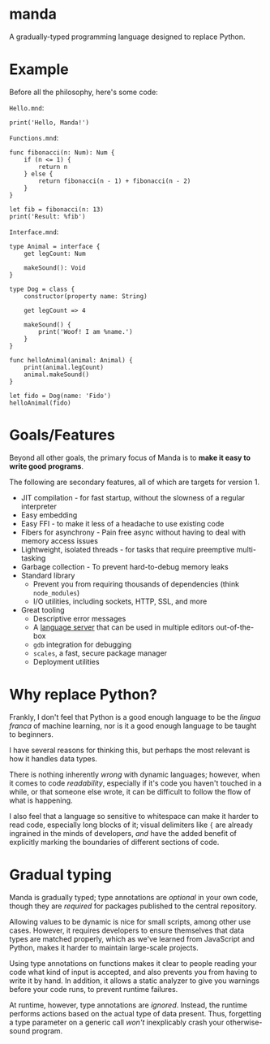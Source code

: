 # manda
A gradually-typed programming language designed to replace Python.

# Example
Before all the philosophy, here's some code:

`Hello.mnd`:

```manda
print('Hello, Manda!')
```

`Functions.mnd`:

```manda
func fibonacci(n: Num): Num {
    if (n <= 1) {
        return n
    } else {
        return fibonacci(n - 1) + fibonacci(n - 2)
    }
}

let fib = fibonacci(n: 13)
print('Result: %fib')
```

`Interface.mnd`:

```manda
type Animal = interface {
    get legCount: Num
    
    makeSound(): Void
}

type Dog = class {
    constructor(property name: String)

    get legCount => 4

    makeSound() {
        print('Woof! I am %name.')
    }
}

func helloAnimal(animal: Animal) {
    print(animal.legCount)
    animal.makeSound()
}

let fido = Dog(name: 'Fido')
helloAnimal(fido)
```

# Goals/Features
Beyond all other goals, the primary focus of Manda is to
**make it easy to write good programs**.

The following are secondary features, all of which are targets for version 1.

* JIT compilation - for fast startup, without the slowness of a regular interpreter
* Easy embedding
* Easy FFI - to make it less of a headache to use existing code
* Fibers for asynchrony - Pain free async without having to deal with memory access issues
* Lightweight, isolated threads - for tasks that require preemptive multi-tasking
* Garbage collection - To prevent hard-to-debug memory leaks
* Standard library
    * Prevent you from requiring thousands of dependencies (think `node_modules`)
    * I/O utilities, including sockets, HTTP, SSL, and more
* Great tooling
    * Descriptive error messages
    * A [language server](https://microsoft.github.io/language-server-protocol/) that can be used in multiple editors out-of-the-box
    * `gdb` integration for debugging
    * `scales`, a fast, secure package manager
    * Deployment utilities

# Why replace Python?
Frankly, I don't feel that Python is a good enough language to be the
*lingua franca* of machine learning, nor is it a good enough language to be
taught to beginners.

I have several reasons for thinking this, but perhaps the most relevant is how
it handles data types.

There is nothing inherently *wrong* with dynamic languages; however, when it
comes to code *readability*, especially if it's code you haven't touched in a
while, or that someone else wrote, it can be difficult to follow the flow of
what is happening.

I also feel that a language so sensitive to whitespace can make it harder to read
code, especially long blocks of it; visual delimiters like `{` are already
ingrained in the minds of developers, *and* have the added benefit of
explicitly marking the boundaries of different sections of code.

# Gradual typing
Manda is gradually typed; type annotations are *optional* in your own code,
though they are *required* for packages published to the central repository.

Allowing values to be dynamic is nice for small scripts, among other use cases.
However, it requires developers to ensure themselves that data types are matched
properly, which as we've learned from JavaScript and Python, makes it harder
to maintain large-scale projects.

Using type annotations on functions makes it clear to people reading your code
what kind of input is accepted, and also prevents you from having to write it
by hand. In addition, it allows a static analyzer to give you warnings before
your code runs, to prevent runtime failures.

At runtime, however, type annotations are *ignored*. Instead, the runtime
performs actions based on the actual type of data present. Thus, forgetting
a type parameter on a generic call *won't* inexplicably crash your
otherwise-sound program.